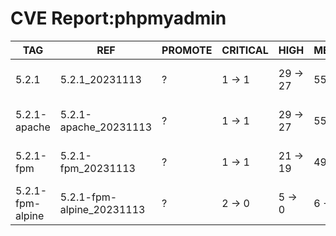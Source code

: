 # CVE Report:phpmyadmin
|       TAG        |            REF            | PROMOTE | CRITICAL |   HIGH   |  MEDIUM  |    LOW     | UNKNOWN |
|------------------|---------------------------|---------|----------|----------|----------|------------|---------|
| 5.2.1            | 5.2.1_20231113            | ?       | 1 -> 1   | 29 -> 27 | 55 -> 55 | 247 -> 247 | 0 -> 0  |
| 5.2.1-apache     | 5.2.1-apache_20231113     | ?       | 1 -> 1   | 29 -> 27 | 55 -> 55 | 247 -> 247 | 0 -> 0  |
| 5.2.1-fpm        | 5.2.1-fpm_20231113        | ?       | 1 -> 1   | 21 -> 19 | 49 -> 49 | 215 -> 215 | 0 -> 0  |
| 5.2.1-fpm-alpine | 5.2.1-fpm-alpine_20231113 | ?       | 2 -> 0   | 5 -> 0   | 6 -> 4   | 2 -> 0     | 0 -> 0  |
